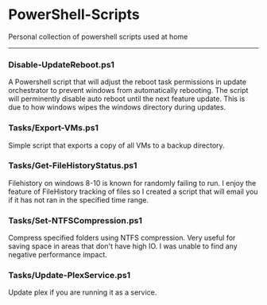 # PowerShell-Scripts
Personal collection of powershell scripts used at home

***

### Disable-UpdateReboot.ps1

  A Powershell script that will adjust the reboot task permissions in update orchestrator to prevent windows from automatically rebooting. The script will perminently disable auto reboot until the next feature update. This is due to how windows wipes the windows directory during updates.

### Tasks/Export-VMs.ps1

  Simple script that exports a copy of all VMs to a backup directory.

### Tasks/Get-FileHistoryStatus.ps1

  Filehistory on windows 8-10 is known for randomly failing to run. I enjoy the feature of FileHistory tracking of files so I created a script that will email you if it has not ran in the specified time range.

### Tasks/Set-NTFSCompression.ps1
  
  Compress specified folders using NTFS compression. Very useful for saving space in areas that don't have high IO. I was unable to find any negative performance impact.

### Tasks/Update-PlexService.ps1
  
  Update plex if you are running it as a service.
